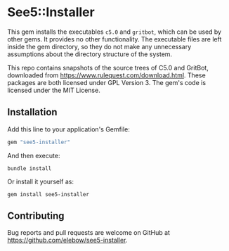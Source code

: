 # See5::Installer

This gem installs the executables `c5.0` and `gritbot`, which can be used by other gems. It provides no other functionality. The executable files are left inside the gem directory, so they do not make any unnecessary assumptions about the directory structure of the system.

This repo contains snapshots of the source trees of C5.0 and GritBot, downloaded from <https://www.rulequest.com/download.html>. These packages are both licensed under GPL Version 3. The gem's code is licensed under the MIT License.

## Installation

Add this line to your application's Gemfile:

```ruby
gem "see5-installer"
```

And then execute:

```
bundle install
```

Or install it yourself as:

```
gem install see5-installer
```

## Contributing

Bug reports and pull requests are welcome on GitHub at <https://github.com/elebow/see5-installer>.
